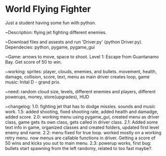 # World Flying Fighter
 Just a student having some fun with python.

~Description: flying jet fighting different enemies.

~Download files and assests and run 'Driver.py' (python Driver.py).
Dependecies: python, pygame, pygame_gui

~Game: arrows to move, space to shoot. Level 1: Escape from Guantanamo Bay. Get score of 50 to win.

~working:
sprites: player, clouds, enemies, and bullets. movement, health, damage, collision, score, text, menu as main driver creates loop, game music: Inital D - grand prix.

~need:
random cloud size, levels, different enemies and players, different powerups, money, store(upgrades), HUD

~changelog:
1.0: fighting jet that has to dodge missles. sounds and music work.
1.5: added shooting, fixed shooting rate, added health and damadge, added score.
2.0: working menu using pygame_gui, created menu as driver class, game gets its own class, gets called in driver class. 
2.1: Added some text info in game, organized classes and created folders, updated first level enemy and name. 
2.2: menu fixed for true loop. worked mostly on a working retry menu. now menus are callable functions in driver. Getting a score of 50 wins and kicks you out to main menu. 2.3: powerup works, first bug: bullets start spawning from the left randomy, related to too fast maybe?. 
